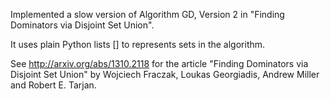 Implemented a slow version of Algorithm GD, Version 2 in "Finding Dominators via Disjoint Set Union".

It uses plain Python lists [] to represents sets in the algorithm.

See http://arxiv.org/abs/1310.2118 for the article "Finding Dominators via Disjoint Set Union"
by Wojciech Fraczak, Loukas Georgiadis, Andrew Miller and Robert E. Tarjan.
